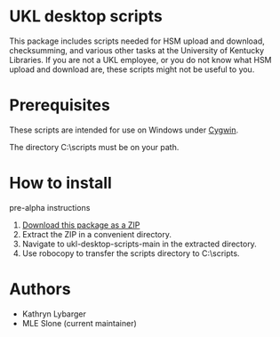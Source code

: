 # UKL desktop scripts

This package includes scripts needed for HSM upload and download, checksumming, and
various other tasks at the University of Kentucky Libraries. If you are not a UKL
employee, or you do not know what HSM upload and download are, these scripts might
not be useful to you.

# Prerequisites

These scripts are intended for use on Windows under [Cygwin](https://www.cygwin.com/).

The directory C:\scripts must be on your path.

# How to install

pre-alpha instructions

1. [Download this package as a ZIP](https://github.com/uklibraries/ukl-desktop-scripts/archive/refs/heads/main.zip)
2. Extract the ZIP in a convenient directory.
3. Navigate to ukl-desktop-scripts-main in the extracted directory.
4. Use robocopy to transfer the scripts directory to C:\scripts.

# Authors
* Kathryn Lybarger
* MLE Slone (current maintainer)
